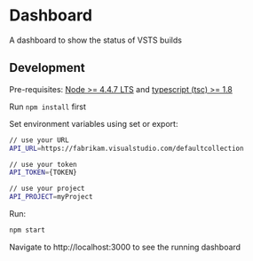 # Dashboard

A dashboard to show the status of VSTS builds

## Development

Pre-requisites: [Node >= 4.4.7 LTS](https://nodejs.org) and [typescript (tsc) >= 1.8](https://www.npmjs.com/package/typescript)

Run `npm install` first

Set environment variables using set or export:

```bash
// use your URL
API_URL=https://fabrikam.visualstudio.com/defaultcollection

// use your token
API_TOKEN={TOKEN}

// use your project
API_PROJECT=myProject
```

Run:

```bash
npm start
```

Navigate to http://localhost:3000 to see the running dashboard
